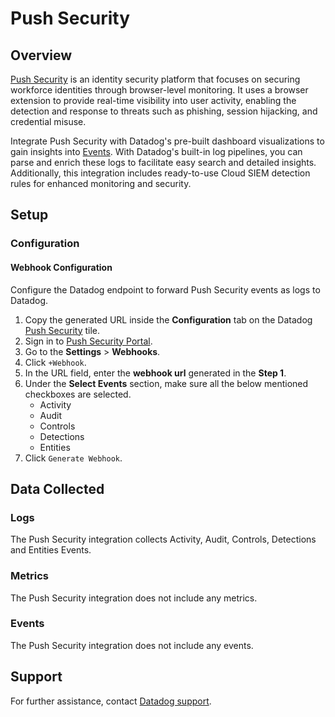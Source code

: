 # Push Security

## Overview

[Push Security][1] is an identity security platform that focuses on securing workforce identities through browser-level monitoring. It uses a browser extension to provide real-time visibility into user activity, enabling the detection and response to threats such as phishing, session hijacking, and credential misuse.

Integrate Push Security with Datadog's pre-built dashboard visualizations to gain insights into [Events][2]. With Datadog's built-in log pipelines, you can parse and enrich these logs to facilitate easy search and detailed insights. Additionally, this integration includes ready-to-use Cloud SIEM detection rules for enhanced monitoring and security.

## Setup

### Configuration

#### Webhook Configuration

Configure the Datadog endpoint to forward Push Security events as logs to Datadog.

1. Copy the generated URL inside the **Configuration** tab on the Datadog [Push Security][5] tile.
2. Sign in to [Push Security Portal][3].
3. Go to the **Settings** > **Webhooks**.
4. Click `+Webhook`.
5. In the URL field, enter the **webhook url** generated in the **Step 1**.
5. Under the **Select Events** section, make sure all the below mentioned checkboxes are selected.
    - Activity
    - Audit
    - Controls
    - Detections
    - Entities
7. Click `Generate Webhook`.

## Data Collected

### Logs
The Push Security integration collects Activity, Audit, Controls, Detections and Entities Events.

### Metrics

The Push Security integration does not include any metrics.

### Events

The Push Security integration does not include any events.

## Support

For further assistance, contact [Datadog support][4].

[1]: https://pushsecurity.com/
[2]: https://pushsecurity.redoc.ly/webhooks-v1#operation/account-event
[3]: http://login.pushsecurity.com/u/login
[4]: https://docs.datadoghq.com/help/
[5]: /integrations/push-security